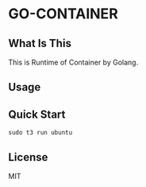 # GO-CONTAINER

## What Is This 

This is Runtime of Container by Golang.

## Usage

## Quick Start

```shell
sudo t3 run ubuntu
```
## License
MIT

